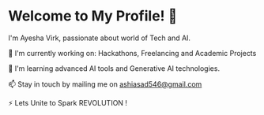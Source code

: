 # Welcome to My Profile! 👋

I'm Ayesha Virk, passionate about world of Tech and AI.

🔭 I'm currently working on: Hackathons, Freelancing and Academic Projects

🌱 I'm learning advanced AI tools and Generative AI technologies.

📫 Stay in touch by mailing me on ashiasad546@gmail.com

⚡ Lets Unite to Spark REVOLUTION !

<!--
**ayesha-asad07/ayesha-asad07** is a ✨ _special_ ✨ repository because its `README.md` (this file) appears on your GitHub profile.

Here are some ideas to get you started:

- 🔭 I’m currently working on ...
- 🌱 I’m currently learning ...
- 👯 I’m looking to collaborate on ...
- 🤔 I’m looking for help with ...
- 💬 Ask me about ...
- 📫 How to reach me: ...
- 😄 Pronouns: ...
- ⚡ Fun fact: ...
-->
